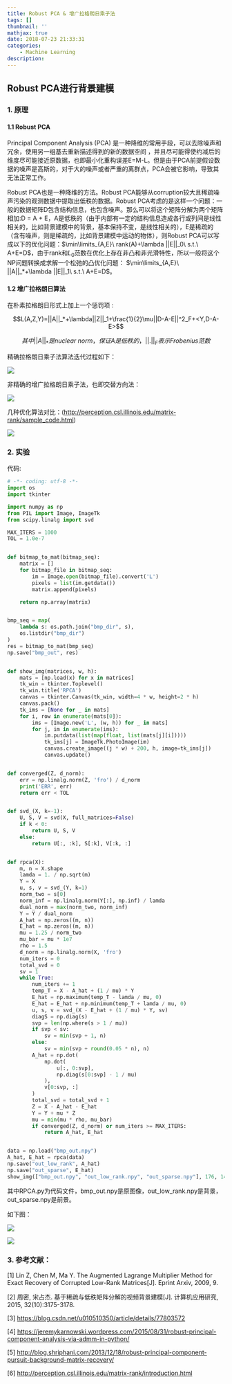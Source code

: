 ```yaml
---
title: Robust PCA & 增广拉格朗日乘子法
tags: []
thumbnail: ''
mathjax: true
date: 2018-07-23 21:33:31
categories:
	- Machine Learning 
description:
---
```


## Robust PCA进行背景建模

### 1. 原理

#### 1.1 Robust PCA

Principal Component Analysis (PCA) 是一种降维的常用手段，可以去除噪声和冗余，使用另一组基去重新描述得到的新的数据空间 ，并且尽可能得使约减后的维度尽可能接近原数据，也即最小化重构误差E=M-L。但是由于PCA前提假设数据的噪声是高斯的，对于大的噪声或者严重的离群点，PCA会被它影响，导致其无法正常工作。 

Robust PCA也是一种降维的方法。Robust PCA能够从corruption较大且稀疏噪声污染的观测数据中提取出低秩的数据。Robust PCA考虑的是这样一个问题：一般的数据矩阵D包含结构信息，也包含噪声。那么可以将这个矩阵分解为两个矩阵相加:D = A + E，A是低秩的（由于内部有一定的结构信息造成各行或列间是线性相关的，比如背景建模中的背景，基本保持不变，是线性相关的），E是稀疏的（含有噪声，则是稀疏的，比如背景建模中运动的物体），则Robust PCA可以写成以下的优化问题：$\min\limits_{A,E}\ rank(A)+\lambda ||E||_0\ s.t.\ A+E=D$，由于rank和$L_0$范数在优化上存在非凸和非光滑特性，所以一般将这个NP问题转换成求解一个松弛的凸优化问题： $\min\limits_{A,E}\ ||A||_*+\lambda ||E||_1\ s.t.\ A+E=D$。

#### 1.2 增广拉格朗日算法

在朴素拉格朗日形式上加上一个惩罚项 :

$$L(A,Z,Y)=||A||_*+\lambda||Z||_1+\frac{1}{2}\mu||D-A-E||^2_F+<Y,D-A-E>$$

$$其中||A||_*是nuclear\ norm，保证A是低秩的，||.||_F表示Frobenius范数$$

精确拉格朗日乘子法算法迭代过程如下：

![](https://raw.githubusercontent.com/xmzzyo/img/master/backup/18-7-24/32801831.jpg)

非精确的增广拉格朗日乘子法，也即交替方向法：

![](https://raw.githubusercontent.com/xmzzyo/img/master/backup/18-7-24/59747184.jpg)

几种优化算法对比：(http://perception.csl.illinois.edu/matrix-rank/sample_code.html)

![](https://raw.githubusercontent.com/xmzzyo/img/master/backup/18-7-24/57586547.jpg)

### 2. 实验

代码:

```python
# -*- coding: utf-8 -*-
import os
import tkinter

import numpy as np
from PIL import Image, ImageTk
from scipy.linalg import svd

MAX_ITERS = 1000
TOL = 1.0e-7


def bitmap_to_mat(bitmap_seq):
    matrix = []
    for bitmap_file in bitmap_seq:
        im = Image.open(bitmap_file).convert('L')
        pixels = list(im.getdata())
        matrix.append(pixels)

    return np.array(matrix)


bmp_seq = map(
    lambda s: os.path.join("bmp_dir", s),
    os.listdir("bmp_dir")
)
res = bitmap_to_mat(bmp_seq)
np.save("bmp_out", res)


def show_img(matrices, w, h):
    mats = [np.load(x) for x in matrices]
    tk_win = tkinter.Toplevel()
    tk_win.title('RPCA')
    canvas = tkinter.Canvas(tk_win, width=4 * w, height=2 * h)
    canvas.pack()
    tk_ims = [None for _ in mats]
    for i, row in enumerate(mats[0]):
        ims = [Image.new('L', (w, h)) for _ in mats]
        for j, im in enumerate(ims):
            im.putdata(list(map(float, list(mats[j][i]))))
            tk_ims[j] = ImageTk.PhotoImage(im)
            canvas.create_image((j * w) + 200, h, image=tk_ims[j])
            canvas.update()


def converged(Z, d_norm):
    err = np.linalg.norm(Z, 'fro') / d_norm
    print('ERR', err)
    return err < TOL


def svd_(X, k=-1):
    U, S, V = svd(X, full_matrices=False)
    if k < 0:
        return U, S, V
    else:
        return U[:, :k], S[:k], V[:k, :]


def rpca(X):
    m, n = X.shape
    lamda = 1. / np.sqrt(m)
    Y = X
    u, s, v = svd_(Y, k=1)
    norm_two = s[0]
    norm_inf = np.linalg.norm(Y[:], np.inf) / lamda
    dual_norm = max(norm_two, norm_inf)
    Y = Y / dual_norm
    A_hat = np.zeros((m, n))
    E_hat = np.zeros((m, n))
    mu = 1.25 / norm_two
    mu_bar = mu * 1e7
    rho = 1.5
    d_norm = np.linalg.norm(X, 'fro')
    num_iters = 0
    total_svd = 0
    sv = 1
    while True:
        num_iters += 1
        temp_T = X - A_hat + (1 / mu) * Y
        E_hat = np.maximum(temp_T - lamda / mu, 0)
        E_hat = E_hat + np.minimum(temp_T + lamda / mu, 0)
        u, s, v = svd_(X - E_hat + (1 / mu) * Y, sv)
        diagS = np.diag(s)
        svp = len(np.where(s > 1 / mu))
        if svp < sv:
            sv = min(svp + 1, n)
        else:
            sv = min(svp + round(0.05 * n), n)
        A_hat = np.dot(
            np.dot(
                u[:, 0:svp],
                np.diag(s[0:svp] - 1 / mu)
            ),
            v[0:svp, :]
        )
        total_svd = total_svd + 1
        Z = X - A_hat - E_hat
        Y = Y + mu * Z
        mu = min(mu * rho, mu_bar)
        if converged(Z, d_norm) or num_iters >= MAX_ITERS:
            return A_hat, E_hat


data = np.load("bmp_out.npy")
A_hat, E_hat = rpca(data)
np.save("out_low_rank", A_hat)
np.save("out_sparse", E_hat)
show_img(["bmp_out.npy", "out_low_rank.npy", "out_sparse.npy"], 176, 144)
```

其中RPCA.py为代码文件，bmp_out.npy是原图像，out_low_rank.npy是背景，out_sparse.npy是前景。

如下图：

![](https://raw.githubusercontent.com/xmzzyo/img/master/backup/18-7-24/53180618.jpg)

![](https://raw.githubusercontent.com/xmzzyo/img/master/backup/18-7-24/52819459.jpg)

### 3. 参考文献：

[1] Lin Z, Chen M, Ma Y. The Augmented Lagrange Multiplier Method for Exact Recovery of Corrupted Low-Rank Matrices[J]. Eprint Arxiv, 2009, 9. 

[2] 周密, 宋占杰. 基于稀疏与低秩矩阵分解的视频背景建模[J]. 计算机应用研究, 2015, 32(10):3175-3178. 

[3] https://blog.csdn.net/u010510350/article/details/77803572

[4] https://jeremykarnowski.wordpress.com/2015/08/31/robust-principal-component-analysis-via-admm-in-python/

[5] http://blog.shriphani.com/2013/12/18/robust-principal-component-pursuit-background-matrix-recovery/

[6] http://perception.csl.illinois.edu/matrix-rank/introduction.html 